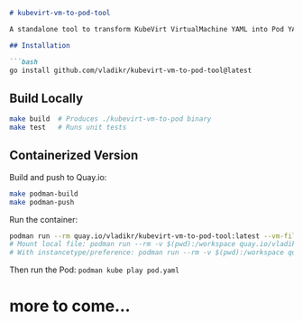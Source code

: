 ```markdown
# kubevirt-vm-to-pod-tool

A standalone tool to transform KubeVirt VirtualMachine YAML into Pod YAML for offline use (e.g., with Podman).

## Installation

```bash
go install github.com/vladikr/kubevirt-vm-to-pod-tool@latest
```

## Build Locally

```bash
make build  # Produces ./kubevirt-vm-to-pod binary
make test   # Runs unit tests
```

## Containerized Version

Build and push to Quay.io:

```bash
make podman-build
make podman-push  
```

Run the container:

```bash
podman run --rm quay.io/vladikr/kubevirt-vm-to-pod-tool:latest --vm-file=/path/to/myvm.yaml > pod.yaml
# Mount local file: podman run --rm -v $(pwd):/workspace quay.io/vladikr/kubevirt-vm-to-pod-tool:latest --vm-file=/workspace/myvm.yaml
# With instancetype/preference: podman run --rm -v $(pwd):/workspace quay.io/vladikr/kubevirt-vm-to-pod-tool:latest --vm-file=/workspace/myvm.yaml --instancetype-file=/workspace/inst.yaml --preference-file=/workspace/pref.yaml
```

Then run the Pod: `podman kube play pod.yaml`


# more to come...
